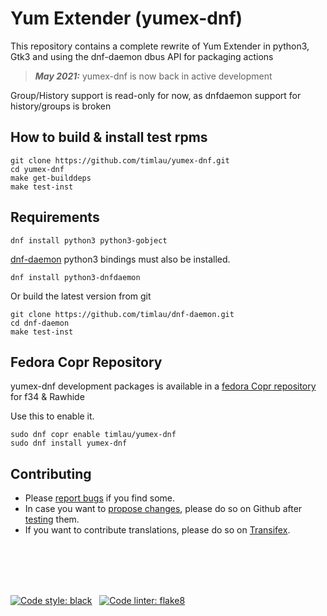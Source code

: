 # Yum Extender (yumex-dnf)

This repository contains a complete rewrite of Yum Extender in python3, Gtk3 and using the dnf-daemon dbus API for
packaging actions

> **_May 2021:_**  yumex-dnf is now back in active development


Group/History support is read-only for now, as dnfdaemon support for history/groups is broken 


## How to build & install test rpms
```
git clone https://github.com/timlau/yumex-dnf.git
cd yumex-dnf
make get-builddeps
make test-inst
```

## Requirements

```
dnf install python3 python3-gobject 
```

[dnf-daemon](https://github.com/timlau/dnf-daemon) python3 bindings must also be installed.

```
dnf install python3-dnfdaemon
```

Or build the latest version from git

```
git clone https://github.com/timlau/dnf-daemon.git
cd dnf-daemon
make test-inst
```


## Fedora Copr Repository
yumex-dnf development packages is available in a [fedora Copr repository](https://copr.fedoraproject.org/coprs/timlau/yumex-dnf/) for  f34 & Rawhide


Use this to enable it.
```
sudo dnf copr enable timlau/yumex-dnf
sudo dnf install yumex-dnf
```

## Contributing
* Please [report bugs](https://github.com/timlau/yumex-dnf/issues) if you find some. 
* In case you want to [propose changes](https://github.com/timlau/yumex-dnf/pulls), please do so on Github after [testing](https://github.com/timlau/yumex-dnf/wiki/Testing-yumex-for-developing) them. 
* If you want to contribute translations, please do so on [Transifex](https://www.transifex.com/timlau/yumex/).

<br/>
<br/>
<br/>
<br/>

[![Code style: black](https://img.shields.io/badge/code%20style-black-000000.svg?style=for-the-badge&logo=appveyor)](https://github.com/psf/black) &nbsp;
 [![Code linter: flake8](https://img.shields.io/badge/linter-flake8-blue.svg?style=for-the-badge&logo=appveyor
)](https://github.com/PyCQA/flake8)

